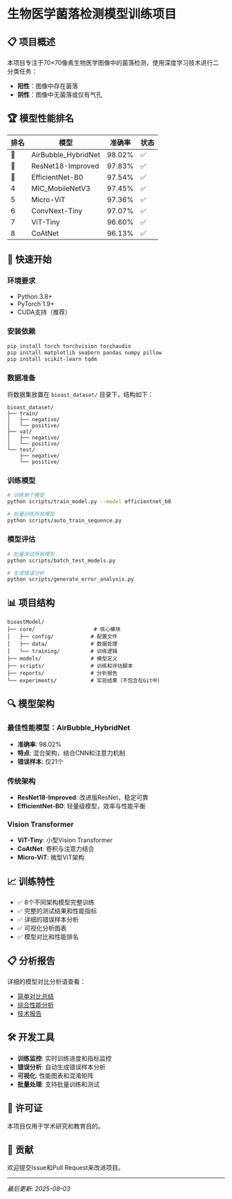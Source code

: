 # 生物医学菌落检测模型训练项目

## 📋 项目概述

本项目专注于70×70像素生物医学图像中的菌落检测，使用深度学习技术进行二分类任务：
- **阳性**：图像中存在菌落
- **阴性**：图像中无菌落或仅有气孔

## 🏆 模型性能排名

| 排名 | 模型 | 准确率 | 状态 |
|------|------|--------|------|
| 🥇 | AirBubble_HybridNet | 98.02% | ✅ |
| 🥈 | ResNet18-Improved | 97.83% | ✅ |
| 🥉 | EfficientNet-B0 | 97.54% | ✅ |
| 4 | MIC_MobileNetV3 | 97.45% | ✅ |
| 5 | Micro-ViT | 97.36% | ✅ |
| 6 | ConvNext-Tiny | 97.07% | ✅ |
| 7 | ViT-Tiny | 96.60% | ✅ |
| 8 | CoAtNet | 96.13% | ✅ |

## 🚀 快速开始

### 环境要求
- Python 3.8+
- PyTorch 1.9+
- CUDA支持（推荐）

### 安装依赖
```bash
pip install torch torchvision torchaudio
pip install matplotlib seaborn pandas numpy pillow
pip install scikit-learn tqdm
```

### 数据准备
将数据集放置在 `bioast_dataset/` 目录下，结构如下：
```
bioast_dataset/
├── train/
│   ├── negative/
│   └── positive/
├── val/
│   ├── negative/
│   └── positive/
└── test/
    ├── negative/
    └── positive/
```

### 训练模型
```bash
# 训练单个模型
python scripts/train_model.py --model efficientnet_b0

# 批量训练所有模型
python scripts/auto_train_sequence.py
```

### 模型评估
```bash
# 批量测试所有模型
python scripts/batch_test_models.py

# 生成错误分析
python scripts/generate_error_analysis.py
```

## 📊 项目结构

```
bioastModel/
├── core/                   # 核心模块
│   ├── config/            # 配置文件
│   ├── data/              # 数据处理
│   └── training/          # 训练逻辑
├── models/                # 模型定义
├── scripts/               # 训练和评估脚本
├── reports/               # 分析报告
└── experiments/           # 实验结果（不包含在Git中）
```

## 🔍 模型架构

### 最佳性能模型：AirBubble_HybridNet
- **准确率**: 98.02%
- **特点**: 混合架构，结合CNN和注意力机制
- **错误样本**: 仅21个

### 传统架构
- **ResNet18-Improved**: 改进版ResNet，稳定可靠
- **EfficientNet-B0**: 轻量级模型，效率与性能平衡

### Vision Transformer
- **ViT-Tiny**: 小型Vision Transformer
- **CoAtNet**: 卷积与注意力结合
- **Micro-ViT**: 微型ViT架构

## 📈 训练特性

- ✅ 8个不同架构模型完整训练
- ✅ 完整的测试结果和性能指标
- ✅ 详细的错误样本分析
- ✅ 可视化分析图表
- ✅ 模型对比和性能排名

## 📋 分析报告

详细的模型对比分析请查看：
- [简单对比总结](reports/simple_model_comparison.md)
- [综合性能分析](reports/comprehensive_performance_analysis.md)
- [技术报告](reports/comprehensive_technical_report.html)

## 🛠️ 开发工具

- **训练监控**: 实时训练进度和指标监控
- **错误分析**: 自动生成错误样本分析
- **可视化**: 性能图表和混淆矩阵
- **批量处理**: 支持批量训练和测试

## 📝 许可证

本项目仅用于学术研究和教育目的。

## 🤝 贡献

欢迎提交Issue和Pull Request来改进项目。

---
*最后更新: 2025-08-03*
